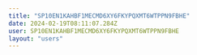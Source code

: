 ```yaml
---
title: "SP10EN1KAHBF1MECMD6XY6FKYPQXMT6WTPPN9FBHE"
date: 2024-02-19T08:11:07.284Z
user: SP10EN1KAHBF1MECMD6XY6FKYPQXMT6WTPPN9FBHE
layout: "users"
---
```

    